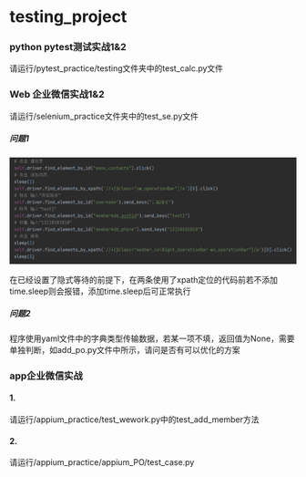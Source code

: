 # testing_project

### python pytest测试实战1&2

请运行/pytest_practice/testing文件夹中的test_calc.py文件

### Web 企业微信实战1&2

请运行/selenium_practice文件夹中的test_se.py文件

##### 问题1

![image](https://github.com/Ravenna1031/testing_project/blob/main/pics/selenium12_16.png)

在已经设置了隐式等待的前提下，在两条使用了xpath定位的代码前若不添加time.sleep则会报错，添加time.sleep后可正常执行

##### 问题2

程序使用yaml文件中的字典类型传输数据，若某一项不填，返回值为None，需要单独判断，如add_po.py文件中所示，请问是否有可以优化的方案

### app企业微信实战

#### 1.

请运行/appium_practice/test_wework.py中的test_add_member方法

#### 2.

请运行/appium_practice/appium_PO/test_case.py

